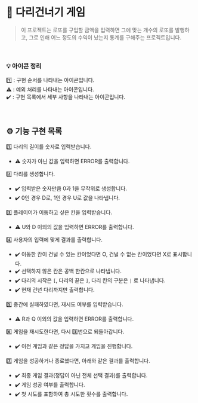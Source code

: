 # 💸 다리건너기 게임

> 이 프로젝트는 로또를 구입할 금액을 입력하면 그에 맞는 개수의 로또를 발행하고, 그로 인해 어느 정도의 수익이 났는지 통계를 구해주는 프로젝트입니다.

<br>

### 💡 아이콘 정리

1️⃣ : 구현 순서를 나타내는 아이콘입니다.  
⚠️ : 예외 처리를 나타내는 아이콘입니다.  
✔️ : 구현 목록에서 세부 사항을 나타내는 아이콘입니다.

<br>

## ⚙️ 기능 구현 목록

1️⃣ 다리의 길이를 숫자로 입력받습니다.

- ⚠️ 숫자가 아닌 값을 입력하면 ERROR를 출력합니다.

2️⃣ 다리를 생성합니다.

- ✔️ 입력받은 숫자만큼 0과 1을 무작위로 생성합니다.
- ✔️ 0인 경우 D로, 1인 경우 U로 값을 나타냅니다.

3️⃣ 플레이어가 이동하고 싶은 칸을 입력받습니다.

- ⚠️ U와 D 이외의 값을 입력하면 ERROR를 출력합니다.

4️⃣ 사용자의 입력에 맞게 결과를 출력합니다.

- ✔️ 이동한 칸이 건널 수 있는 칸이었다면 O, 건널 수 없는 칸이었다면 X로 표시합니다.
- ✔️ 선택하지 않은 칸은 공백 한칸으로 나타냅니다.
- ✔️ 다리의 시작은 `[`, 다리의 끝은 `]`, 다리 칸의 구분은 `|` 로 나타냅니다.
- ✔️ 현재 건넌 다리까지만 출력합니다.

5️⃣ 중간에 실패하였다면, 재시도 여부를 입력받습니다.

- ⚠️ R과 Q 이외의 값을 입력하면 ERROR를 출력합니다.

6️⃣ 게임을 재시도한다면, 다시 3️⃣번으로 되돌아갑니다.

- ✔️ 이전 게임과 같은 정답을 가지고 게임을 진행합니다.

7️⃣ 게임을 성공하거나 종료했다면, 아래와 같은 결과를 출력합니다.

- ✔️ 최종 게임 결과(정답이 아닌 전체 선택 결과)를 출력합니다.
- ✔️ 게임 성공 여부를 출력합니다.
- ✔️ 첫 시도를 포함하여 총 시도한 횟수를 출력합니다.
